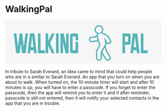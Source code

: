 # WalkingPal

![](Walking%20Pal.png)

In tribute to Sarah Everard, an idea came to mind that could help people who are in a simliar to Sarah Everard. An app that you turn on when you are about to walk. When turned on, the 10-minute timer will start and after 10 minutes is up, you will have to enter a passcode. If you forget to enter the passcode, then the app will remind you to enter it and if after reminder, passcode is still not entered, then it will notify your selected contacts in the app that you are in trouble.
